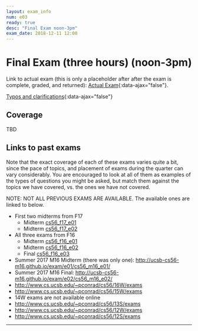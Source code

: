 ```yaml
---
layout: exam_info
num: e03
ready: true
desc: "Final Exam noon-3pm"
exam_date: 2018-12-11 12:00
---
```



<div style="display:none;">  http://ucsb-cs56-f18.github.io/exam/e03
</div>

# Final Exam (three hours) (noon-3pm)

Link to actual exam (this is only a placeholder after after the exam is complete, graded,
and returned): [Actual Exam](cs56_f18_e03/){:data-ajax="false"}.

[Typos and clarifications](typos){:data-ajax="false"}


## Coverage

TBD
    
## Links to past exams

Note that the exact coverage of each of these exams varies quite a bit, since the pace of topics, and placement of exams during the quarter can vary considerably.  You are encouraged to look at all of them as examples of the types of questions you might be asked, but
match them against the topics we have covered, vs. the ones we have not covered.

NOTE: NOT ALL PREVIOUS EXAMS ARE AVAILABLE.    The available ones are linked to below.

* First two midterms from F17
    * Midterm [cs56_f17_e01](http://ucsb-cs56-f17/exam/e01/cs56_f17_e01/)
    * Midterm [cs56_f17_e02](http://ucsb-cs56-f17/exam/e01/cs56_f17_e02/)
* All three exams from F16
    * Midterm [cs56_f16_e01](http://ucsb-cs56-f16/exam/e01/cs56_f16_e01/)
    * Midterm [cs56_f16_e02](http://ucsb-cs56-f16/exam/e01/cs56_f16_e02/)
    * Final [cs56_f16_e03](http://ucsb-cs56-f16/cs56_f16_e03/)
* Summer 2017 M16 Midterm (there was only one): <http://ucsb-cs56-m16.github.io/exam/e01/cs56_m16_e01/>
* Summer 2017 M16 Final: <http://ucsb-cs56-m16.github.io/exam/e02/cs56_m16_e02/>
* <http://www.cs.ucsb.edu/~pconrad/cs56/16W/exams> 
* <http://www.cs.ucsb.edu/~pconrad/cs56/15W/exams>
* 14W exams are not available online
* <http://www.cs.ucsb.edu/~pconrad/cs56/13S/exams>
* <http://www.cs.ucsb.edu/~pconrad/cs56/12W/exams>
* <http://www.cs.ucsb.edu/~pconrad/cs56/12S/exams>


---

<div style="display:none;">  http://ucsb-cs56-f18.github.io/exam/e03 </div>

